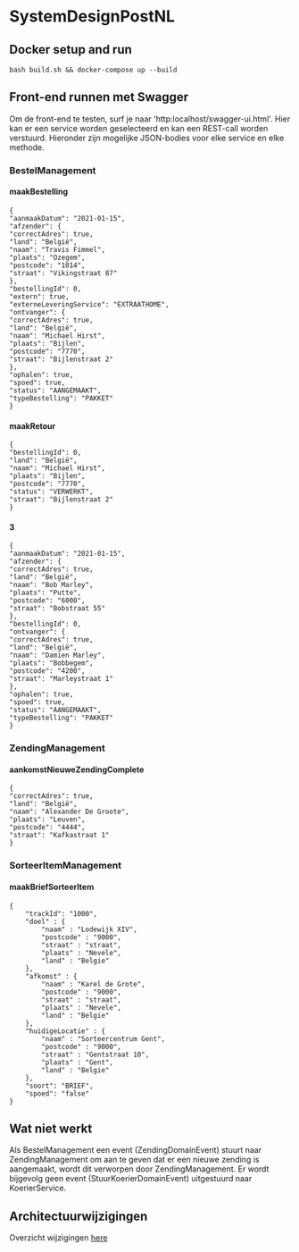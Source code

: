 # SystemDesignPostNL
## Docker setup and run
```
bash build.sh && docker-compose up --build
```

## Front-end runnen met Swagger
Om de front-end te testen, surf je naar 'http:localhost/swagger-ui.html'. Hier kan er een service worden geselecteerd en kan een REST-call worden verstuurd. Hieronder zijn mogelijke JSON-bodies voor elke service en elke methode.

### BestelManagement
#### maakBestelling
```
{
"aanmaakDatum": "2021-01-15",
"afzender": {
"correctAdres": true,
"land": "België",
"naam": "Travis Fimmel",
"plaats": "Ozegem",
"postcode": "1014",
"straat": "Vikingstraat 87"
},
"bestellingId": 0,
"extern": true,
"externeLeveringService": "EXTRAATHOME",
"ontvanger": {
"correctAdres": true,
"land": "België",
"naam": "Michael Hirst",
"plaats": "Bijlen",
"postcode": "7770",
"straat": "Bijlenstraat 2"
},
"ophalen": true,
"spoed": true,
"status": "AANGEMAAKT",
"typeBestelling": "PAKKET"
}
```
#### maakRetour
```
{
"bestellingId": 0,
"land": "België",
"naam": "Michael Hirst",
"plaats": "Bijlen",
"postcode": "7770",
"status": "VERWERKT",
"straat": "Bijlenstraat 2"
}
```
#### 3
```
{
"aanmaakDatum": "2021-01-15",
"afzender": {
"correctAdres": true,
"land": "België",
"naam": "Bob Marley",
"plaats": "Putte",
"postcode": "6000",
"straat": "Bobstraat 55"
},
"bestellingId": 0,
"ontvanger": {
"correctAdres": true,
"land": "België",
"naam": "Damien Marley",
"plaats": "Bobbegem",
"postcode": "4200",
"straat": "Marleystraat 1"
},
"ophalen": true,
"spoed": true,
"status": "AANGEMAAKT",
"typeBestelling": "PAKKET"
}
```

### ZendingManagement
#### aankomstNieuweZendingComplete
```
{
"correctAdres": true,
"land": "België",
"naam": "Alexander De Groote",
"plaats": "Leuven",
"postcode": "4444",
"straat": "Kafkastraat 1"
}
```
### SorteerItemManagement
#### maakBriefSorteerItem
```
{
    "trackId": "1000",
    "doel" : {
        "naam" : "Lodewijk XIV",
        "postcode" : "9000",
        "straat" : "straat",
        "plaats" : "Nevele",
        "land" : "Belgie"
    },
    "afkomst" : {
        "naam" : "Karel de Grote",
        "postcode" : "9000",
        "straat" : "straat",
        "plaats" : "Nevele",
        "land" : "Belgie"
    },
    "huidigeLocatie" : {
        "naam" : "Sorteercentrum Gent",
        "postcode" : "9000",
        "straat" : "Gentstraat 10",
        "plaats" : "Gent",
        "land" : "Belgie"
    },
    "soort": "BRIEF",
    "spoed": "false"
}
```

## Wat niet werkt
Als BestelManagement een event (ZendingDomainEvent) stuurt naar ZendingManagement om aan te geven dat er een nieuwe zending is aangemaakt, wordt dit verworpen door ZendingManagement. Er wordt bijgevolg geen event (StuurKoerierDomainEvent) uitgestuurd naar KoerierService.

## Architectuurwijzigingen
Overzicht wijzigingen [here](Changelog.md)

